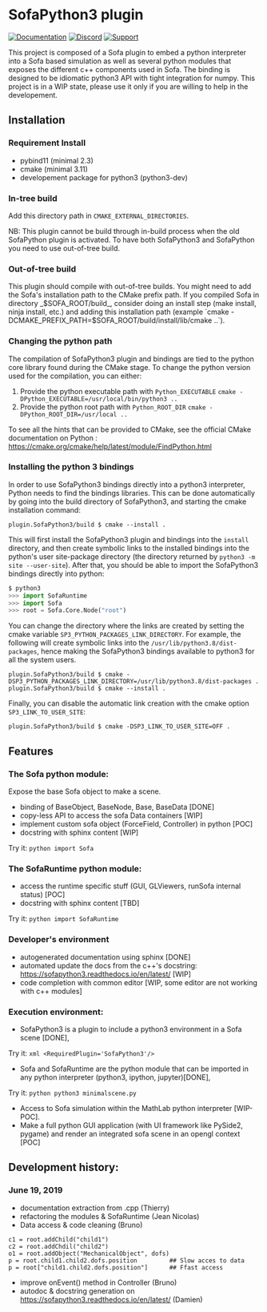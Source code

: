 # SofaPython3 plugin

[![Documentation](https://img.shields.io/badge/doc-on_website-green.svg)](https://sofapython3.readthedocs.io/en/latest/index.html)
[![Discord](https://img.shields.io/badge/chat-on_Discord-darkred.svg)](https://discord.gg/muqNzQpv)
[![Support](https://img.shields.io/badge/support-on_GitHub_Discussions-blue.svg)](https://github.com/sofa-framework/sofa/discussions/categories/sofapython3)

This project is composed of a Sofa plugin to embed a python interpreter into a Sofa based simulation as well as several python modules that exposes the different c++ components used in Sofa. The binding is designed to be idiomatic python3 API with tight integration for numpy. This project is in a WIP state, please use it only if you are willing to help in the developement. 

## Installation 

### Requirement Install
- pybind11 (minimal 2.3)
- cmake (minimal 3.11)
- developement package for python3 (python3-dev)

### In-tree build
Add this directory path in `CMAKE_EXTERNAL_DIRECTORIES`.

NB: This plugin cannot be build through in-build process when the old SofaPython plugin is activated. To have both SofaPython3 and SofaPython you need to use out-of-tree build. 

### Out-of-tree build
This plugin should compile with out-of-tree builds.
You might need to add the Sofa's installation path to the CMake prefix path. If you compiled Sofa in directory _$SOFA_ROOT/build_, consider doing an install step (make install, ninja install, etc.) and adding this installation path (example `cmake -DCMAKE_PREFIX_PATH=$SOFA_ROOT/build/install/lib/cmake ..`).

### Changing the python path
The compilation of SofaPython3 plugin and bindings are tied to the python core library found during the CMake stage.
To change the python version used for the compilation, you can either:
1. Provide the python executable path with `Python_EXECUTABLE`
 ```cmake -DPython_EXECUTABLE=/usr/local/bin/python3 ..```
2. Provide the python root path with `Python_ROOT_DIR`
 ```cmake -DPython_ROOT_DIR=/usr/local ..```

To see all the hints that can be provided to CMake, see the official CMake documentation on Python :
https://cmake.org/cmake/help/latest/module/FindPython.html

### Installing the python 3 bindings
In order to use SofaPython3 bindings directly into a python3 interpreter, Python needs to find the bindings libraries. 
This can be done automatically by going into the build directory of SofaPython3, and starting the cmake installation 
command:

```
plugin.SofaPython3/build $ cmake --install . 
```

This will first install the SofaPython3 plugin and bindings into the `install` directory, and then create symbolic links
to the installed bindings into the python's user site-package directory (the directory returned by 
```python3 -m site --user-site```). After that, you should be able to import the SofaPython3 bindings directly into
python:

```python
$ python3
>>> import SofaRuntime
>>> import Sofa
>>> root = Sofa.Core.Node("root")
```

You can change the directory where the links are created by setting the cmake variable 
```SP3_PYTHON_PACKAGES_LINK_DIRECTORY```. For example, the following will create symbolic links into the 
```/usr/lib/python3.8/dist-packages```, hence making the SofaPython3 bindings available to python3 for all the system
users.

```
plugin.SofaPython3/build $ cmake -DSP3_PYTHON_PACKAGES_LINK_DIRECTORY=/usr/lib/python3.8/dist-packages .
plugin.SofaPython3/build $ cmake --install . 
```

Finally, you can disable the automatic link creation with the cmake option ```SP3_LINK_TO_USER_SITE```:
```
plugin.SofaPython3/build $ cmake -DSP3_LINK_TO_USER_SITE=OFF .
```

## Features

### The Sofa python module:
Expose the base Sofa object to make a scene. 
- binding of BaseObject, BaseNode, Base, BaseData [DONE] 
- copy-less API to access the sofa Data containers [WIP] 
- implement custom sofa object (ForceField,  Controller) in python [POC]
- docstring with sphinx content [WIP]

Try it: ```python import Sofa```

### The SofaRuntime python module:

- access the runtime specific stuff (GUI, GLViewers, runSofa internal status) [POC]
- docstring with sphinx content [TBD]

Try it: ```python import SofaRuntime```

### Developer's environment

- autogenerated documentation using sphinx [DONE]
- automated update the docs from the c++'s docstring: https://sofapython3.readthedocs.io/en/latest/ [WIP]
- code completion with common editor [WIP, some editor are not working with c++ modules]


### Execution environment: 

- SofaPython3 is a plugin to include a python3 environment in a Sofa scene [DONE],

Try it: ```xml <RequiredPlugin='SofaPython3'/>```


- Sofa and SofaRuntime are the python module that can be imported in any python interpreter (python3, ipython, jupyter)[DONE], 

Try it: ```python python3 minimalscene.py```

- Access to Sofa simulation within the MathLab python interpreter [WIP-POC].  
- Make a full python GUI application (with UI framework like PySide2, pygame) and render an integrated sofa scene in an opengl context [POC]
 

## Development history:
### June 19, 2019
- documentation extraction from .cpp (Thierry)
- refactoring the modules & SofaRuntime (Jean Nicolas)
- Data access & code cleaning (Bruno)
```python3
c1 = root.addChild("child1")
c2 = root.addChdil("child2")
o1 = root.addObject("MechanicalObject", dofs)
p = root.child1.child2.dofs.position         ## Slow acces to data 
p = root["child1.child2.dofs.position"]      ## Ffast access
```
- improve onEvent() method in Controller (Bruno)
- autodoc & docstring generation on https://sofapython3.readthedocs.io/en/latest/ (Damien)


